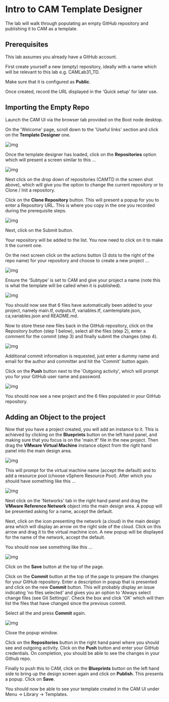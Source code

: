 # Intro to CAM Template Designer

The lab will walk through populating an empty GitHub repository and publishing it to CAM as a template.

## Prerequisites

This lab assumes you already have a GitHub account.

First create yourself a new (empty) repository, ideally with a name which will be relevant to this lab e.g. CAMLab31_TD. 

Make sure that it is configured as **Public**.

Once created, record the URL displayed in the 'Quick setup'  for later use.

## Importing the Empty Repo

Launch the CAM UI via the browser tab provided on the Boot node desktop.

On the 'Welcome' page, scroll down to the 'Useful links' section and click on the **Template Designer** one.

![img](../images/LAB_3-1_A.png)

Once the template designer has loaded, click on the **Repositories** option which will present a screen similar to this ...

![img](../images/LAB_3-1_B.png)

Next click on the drop down of repositories (CAMTD in the screen shot above), which will give you the option to change the current repository or to Clone / Init a repository.

Click on the **Clone Repository** button. This will present a popup for you to enter a Repository URL. This is where you copy in the one you recorded during the prerequisite steps.

![img](../images/LAB_3-1_C.png)

Next, click on the Submit button.

Your repository will be added to the list. You now need to click on it to make it the current one.

On the next screen click on the actions button (3 dots to the right of the repo name) for your repository and choose to create a new project ...

![img](../images/LAB_3-1_D.png)

Ensure the 'Subtype' is set to CAM and give your project a name (note this is what the template will be called when it is published).

![img](../images/LAB_3-1_E.png)

You should now see that 6 files have automatically been added to your project, namely main.tf, outputs.tf, variables.tf, camtemplate.json, ca,variables.json and README.md.

Now to store these new files back in the GitHub repository, click on the Repository button (step 1 below), select all the files (step 2), enter a comment for the commit (step 3) and finally submit the changes (step 4).

![img](../images/LAB_3-1_F.png)

Additional commit information is requested, just enter a dummy name and email for the author and committer and hit the 'Commit' button again. 

Click on the **Push** button next to the 'Outgoing activity', which will prompt you for your GitHub user name and password.

![img](../images/LAB_3-1_G.png)

You should now see a new project and the 6 files populated in your GitHub repository.

## Adding an Object to the project

Now that you have a project created, you will add an instance to it. This is achieved by clicking on the **Blueprints** button on the left hand panel, and making sure that you focus is on the 'main.tf' file in the new project. Then drag the **VMware Virtual Machine** instance object from the right hand panel into the main design area.

![img](../images/LAB_3-1_H.png)

This will prompt for the virtual machine name (accept the default) and to add a resource pool (choose vSphere Resource Pool). After which you should have something like this ...

![img](../images/LAB_3-1_I.png)

Next click on the 'Networks' tab in the right hand panel and drag the **VMware Reference Network** object into the main design area. A popup will be presented asking for a name, accept the default.

Next, click on the icon presenting the network (a cloud) in the main design area which will display an arrow on the right side of the cloud. Click on this arrow and drag it to the virtual machine icon. A new popup will be displayed for the name of the network, accept the default.

You should now see something like this ...

![img](../images/LAB_3-1_J.png)

Click on the **Save** button at the top of the page.

Click on the **Commit** button at the top of the page to prepare the changes for your GitHub repository. Enter a description in popup that is presented and click on the new **Commit** button. This will probably display an issue indicating 'no files selected' and gives you an option to 'Always select change files (see Git Settings)'. Check the box and click 'OK' which will then list the files that have changed since the previous commit.

Select all the and press **Commit** again. 

![img](../images/LAB_3-1_K.png)

Close the popup window.

Click on the **Repositories** button in the right hand panel where you should see and outgoing activity. Click on the **Push** button and enter your GitHub credentials. On completion, you should be able to see the changes in your Github repo.

Finally to push this to CAM, click on the **Blueprints** button on the left hand side to bring up the design screen again and click on **Publish**. This presents a popup. Click on **Save**.

You should now be able to see your template created in the CAM UI under Menu -> Library -> Templates.

